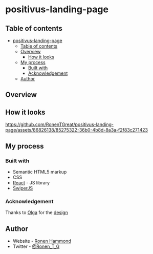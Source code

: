﻿# positivus-landing-page

## Table of contents

- [positivus-landing-page](#positivus-landing-page)
  - [Table of contents](#table-of-contents)
  - [Overview](#overview)
    - [How it looks](#how-it-looks)
  - [My process](#my-process)
    - [Built with](#built-with)
    - [Acknowledgement](#acknowledgement)
  - [Author](#author)

## Overview

## How it looks
https://github.com/RonenTGreat/positivus-landing-page/assets/86826138/85275322-36b0-4b8d-8a3a-f2f83c271423

## My process

### Built with

- Semantic HTML5 markup
- CSS
- [React](https://reactjs.org/) - JS library
- [SwiperJS](https://swiperjs.com/)

### Acknowledgement

Thanks to [Olga](https://www.figma.com/@olgaaverchenko) for the [design](https://www.figma.com/community/file/1230604708032389430/Positivus-Landing-Page-Design)

## Author

- Website - [Ronen Hammond](https://ronenhammond.netlify.app/)
- Twitter - [@Ronen_T_G](https://twitter.com/Ronen_T_G)
